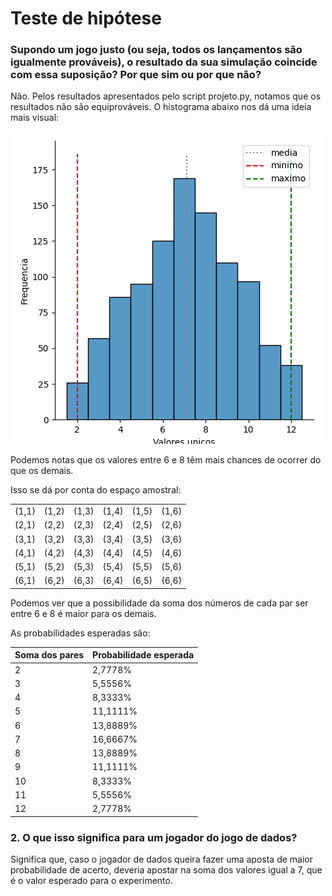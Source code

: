 # Teste de hipótese

### Supondo um jogo justo (ou seja, todos os lançamentos são igualmente prováveis), o resultado da sua simulação coincide com essa suposição? Por que sim ou por que não?

Não. Pelos resultados apresentados pelo script projeto.py, notamos que os resultados não são equiprováveis. O histograma abaixo nos dá uma ideia mais visual:

![histograma_lancamentos.png](histograma_lancamentos.png)

Podemos notas que os valores entre 6 e 8 têm mais chances de ocorrer do que os demais.

Isso se dá por conta do espaço amostral:

|  |  |  |  |  |  |
|-------|-------|-------|-------|-------|-------|
| (1,1) | (1,2) | (1,3) | (1,4) | (1,5) | (1,6) | 
| (2,1) | (2,2) | (2,3) | (2,4) | (2,5) | (2,6) |
| (3,1) | (3,2) | (3,3) | (3,4) | (3,5) | (3,6) |
| (4,1) | (4,2) | (4,3) | (4,4) | (4,5) | (4,6) |
| (5,1) | (5,2) | (5,3) | (5,4) | (5,5) | (5,6) |
| (6,1) | (6,2) | (6,3) | (6,4) | (6,5) | (6,6) |

Podemos ver que a possibilidade da soma dos números de cada par ser entre 6 e 8 é maior para os demais.

As probabilidades esperadas são:

| Soma dos pares | Probabilidade esperada | 
| -------------- | ---------------------- |
|     2          | 2,7778% |
|     3          | 5,5556% |
|     4          | 8,3333% |
|     5          | 11,1111% |
|     6          | 13,8889% |
|     7          | 16,6667% |
|     8          | 13,8889% |
|     9          | 11,1111% |
|     10         | 8,3333% |
|     11         | 5,5556% |
|     12         | 2,7778% |

### 2. O que isso significa para um jogador do jogo de dados?

Significa que, caso o jogador de dados queira fazer uma aposta de maior probabilidade de acerto, deveria apostar na soma dos valores igual a 7, que é o valor esperado para o experimento.